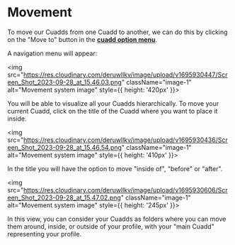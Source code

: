 # Movement

To move our Cuadds from one Cuadd to another, we can do this by clicking on the "Move to" button in the [**cuadd option menu**](./CuaddOptionMenu.md).

A navigation menu will appear:

 <img src="https://res.cloudinary.com/deruwllkv/image/upload/v1695930447/Screen_Shot_2023-09-28_at_15.46.03.png" className="image-1"  alt="Movement system image" style={{ height: '420px' }}></img> 

You will be able to visualize all your Cuadds hierarchically. To move your current Cuadd, click on the title of the Cuadd where you want to place it inside.

 <img src="https://res.cloudinary.com/deruwllkv/image/upload/v1695930436/Screen_Shot_2023-09-28_at_15.46.54.png" className="image-1" alt="Movement system image" style={{ height: '410px' }}></img> 

In the title you will have the option to move "inside of", "before" or "after".

 <img src="https://res.cloudinary.com/deruwllkv/image/upload/v1695930606/Screen_Shot_2023-09-28_at_15.47.02.png" className="image-1" alt="Movement system image" style={{ height: '245px' }}></img> 


In this view, you can consider your Cuadds as folders where you can move them around, inside, or outside of your profile, with your "main Cuadd" representing your profile.
